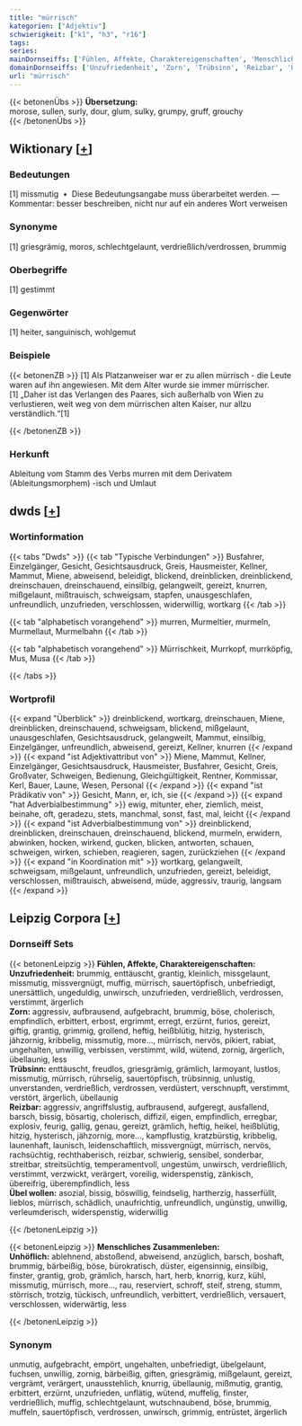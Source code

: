 ```yaml
---
title: "mürrisch"
kategorien: ["Adjektiv"]
schwierigkeit: ["k1", "h3", "r16"]
tags:
series:
mainDornseiffs: ['Fühlen, Affekte, Charaktereigenschaften', 'Menschliches Zusammenleben']
domainDornseiffs: ['Unzufriedenheit', 'Zorn', 'Trübsinn', 'Reizbar', 'Übel wollen', 'Unhöflich']
url: "mürrisch"
---
```


{{< betonenÜbs >}}
**Übersetzung:**  
morose, sullen, surly, dour, glum, sulky, grumpy, gruff, grouchy  
{{< /betonenÜbs >}}

## Wiktionary [[+](https://de.wiktionary.org/wiki/mürrisch)]

### Bedeutungen
[1] missmutig  •  Diese Bedeutungsangabe muss überarbeitet werden. — Kommentar: besser beschreiben, nicht nur auf ein anderes Wort verweisen  

### Synonyme
[1] griesgrämig, moros, schlechtgelaunt, verdrießlich/verdrossen, brummig  

### Oberbegriffe
[1] gestimmt  

### Gegenwörter
[1] heiter, sanguinisch, wohlgemut  

### Beispiele
{{< betonenZB >}}
[1] Als Platzanweiser war er zu allen mürrisch - die Leute waren auf ihn angewiesen. Mit dem Alter wurde sie immer mürrischer.  
[1] „Daher ist das Verlangen des Paares, sich außerhalb von Wien zu verlustieren, weit weg von dem mürrischen alten Kaiser, nur allzu verständlich.“[1]  

{{< /betonenZB >}}
### Herkunft
Ableitung vom Stamm des Verbs murren mit dem Derivatem (Ableitungsmorphem) -isch und Umlaut  



## dwds [[+](https://www.dwds.de/wb/mürrisch)]

### Wortinformation
{{< tabs "Dwds" >}}
{{< tab "Typische Verbindungen" >}}
Busfahrer, Einzelgänger, Gesicht, Gesichtsausdruck, Greis, Hausmeister, Kellner, Mammut, Miene, abweisend, beleidigt, blickend, dreinblicken, dreinblickend, dreinschauen, dreinschauend, einsilbig, gelangweilt, gereizt, knurren, mißgelaunt, mißtrauisch, schweigsam, stapfen, unausgeschlafen, unfreundlich, unzufrieden, verschlossen, widerwillig, wortkarg
{{< /tab >}}

{{< tab "alphabetisch vorangehend" >}}
murren, Murmeltier, murmeln, Murmellaut, Murmelbahn
{{< /tab >}}

{{< tab "alphabetisch vorangehend" >}}
Mürrischkeit, Murrkopf, murrköpfig, Mus, Musa
{{< /tab >}}

{{< /tabs >}}

### Wortprofil
{{< expand "Überblick" >}} dreinblickend, wortkarg, dreinschauen, Miene, dreinblicken, dreinschauend, schweigsam, blickend, mißgelaunt, unausgeschlafen, Gesichtsausdruck, gelangweilt, Mammut, einsilbig, Einzelgänger, unfreundlich, abweisend, gereizt, Kellner, knurren {{< /expand >}}
{{< expand "ist Adjektivattribut von" >}} Miene, Mammut, Kellner, Einzelgänger, Gesichtsausdruck, Hausmeister, Busfahrer, Gesicht, Greis, Großvater, Schweigen, Bedienung, Gleichgültigkeit, Rentner, Kommissar, Kerl, Bauer, Laune, Wesen, Personal {{< /expand >}}
{{< expand "ist Prädikativ von" >}} Gesicht, Mann, er, ich, sie {{< /expand >}}
{{< expand "hat Adverbialbestimmung" >}} ewig, mitunter, eher, ziemlich, meist, beinahe, oft, geradezu, stets, manchmal, sonst, fast, mal, leicht {{< /expand >}}
{{< expand "ist Adverbialbestimmung von" >}} dreinblickend, dreinblicken, dreinschauen, dreinschauend, blickend, murmeln, erwidern, abwinken, hocken, wirkend, gucken, blicken, antworten, schauen, schweigen, wirken, schieben, reagieren, sagen, zurückziehen {{< /expand >}}
{{< expand "in Koordination mit" >}} wortkarg, gelangweilt, schweigsam, mißgelaunt, unfreundlich, unzufrieden, gereizt, beleidigt, verschlossen, mißtrauisch, abweisend, müde, aggressiv, traurig, langsam {{< /expand >}}

## Leipzig Corpora [[+](https://corpora.uni-leipzig.de/en/res?word=mürrisch&corpusId=deu_newscrawl-public_2018)]

### Dornseiff Sets
{{< betonenLeipzig >}}
**Fühlen, Affekte, Charaktereigenschaften:**  
**Unzufriedenheit:** brummig, enttäuscht, grantig, kleinlich, missgelaunt, missmutig, missvergnügt, muffig, mürrisch, sauertöpfisch, unbefriedigt, unersättlich, ungeduldig, unwirsch, unzufrieden, verdrießlich, verdrossen, verstimmt, ärgerlich  
**Zorn:** aggressiv, aufbrausend, aufgebracht, brummig, böse, cholerisch, empfindlich, erbittert, erbost, ergrimmt, erregt, erzürnt, furios, gereizt, giftig, grantig, grimmig, grollend, heftig, heißblütig, hitzig, hysterisch, jähzornig, kribbelig, missmutig, more..., mürrisch, nervös, pikiert, rabiat, ungehalten, unwillig, verbissen, verstimmt, wild, wütend, zornig, ärgerlich, übellaunig, less  
**Trübsinn:** enttäuscht, freudlos, griesgrämig, grämlich, larmoyant, lustlos, missmutig, mürrisch, rührselig, sauertöpfisch, trübsinnig, unlustig, unverstanden, verdrießlich, verdrossen, verdüstert, verschnupft, verstimmt, verstört, ärgerlich, übellaunig  
**Reizbar:** aggressiv, angriffslustig, aufbrausend, aufgeregt, ausfallend, barsch, bissig, bösartig, cholerisch, diffizil, eigen, empfindlich, erregbar, explosiv, feurig, gallig, genau, gereizt, grämlich, heftig, heikel, heißblütig, hitzig, hysterisch, jähzornig, more..., kampflustig, kratzbürstig, kribbelig, launenhaft, launisch, leidenschaftlich, missvergnügt, mürrisch, nervös, rachsüchtig, rechthaberisch, reizbar, schwierig, sensibel, sonderbar, streitbar, streitsüchtig, temperamentvoll, ungestüm, unwirsch, verdrießlich, verstimmt, verzwickt, verärgert, voreilig, widerspenstig, zänkisch, übereifrig, überempfindlich, less  
**Übel wollen:** asozial, bissig, böswillig, feindselig, hartherzig, hasserfüllt, lieblos, mürrisch, schädlich, unaufrichtig, unfreundlich, ungünstig, unwillig, verleumderisch, widerspenstig, widerwillig  

{{< /betonenLeipzig >}}


{{< betonenLeipzig >}}
**Menschliches Zusammenleben:**  
**Unhöflich:** ablehnend, abstoßend, abweisend, anzüglich, barsch, boshaft, brummig, bärbeißig, böse, bürokratisch, düster, eigensinnig, einsilbig, finster, grantig, grob, grämlich, harsch, hart, herb, knorrig, kurz, kühl, missmutig, mürrisch, more..., rau, reserviert, schroff, steif, streng, stumm, störrisch, trotzig, tückisch, unfreundlich, verbittert, verdrießlich, versauert, verschlossen, widerwärtig, less  

{{< /betonenLeipzig >}}

### Synonym
unmutig, aufgebracht, empört, ungehalten, unbefriedigt, übelgelaunt, fuchsen, unwillig, zornig, bärbeißig, giften, griesgrämig, mißgelaunt, gereizt, vergrämt, verärgert, unausstehlich, knurrig, übellaunig, mißmutig, grantig, erbittert, erzürnt, unzufrieden, unflätig, wütend, muffelig, finster, verdrießlich, muffig, schlechtgelaunt, wutschnaubend, böse, brummig, muffeln, sauertöpfisch, verdrossen, unwirsch, grimmig, entrüstet, ärgerlich

